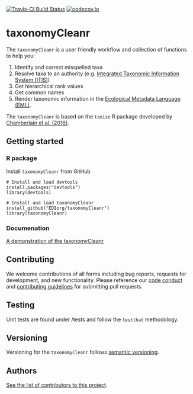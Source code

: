 [![Travis-CI Build Status](https://travis-ci.com/EDIorg/taxonomyCleanr.svg?branch=master)](https://travis-ci.org/EDIorg/taxonomyCleanr)
[![codecov.io](https://codecov.io/github/EDIorg/taxonomyCleanr/coverage.svg?branch=master)](https://codecov.io/github/EDIorg/taxonomyCleanr?branch=master)

# taxonomyCleanr

The `taxonomyCleanr` is a user friendly workflow and collection of functions to help you:
1. Identify and correct misspelled taxa
2. Resolve taxa to an authority (e.g. [Integrated Taxonomic Information System (ITIS)](https://www.itis.gov/))
3. Get hierarchical rank values
4. Get common names
5. Render taxonomic information in the [Ecological Metadata Language (EML)](https://knb.ecoinformatics.org/#external//emlparser/docs/index.html).

The `taxonomyCleanr` is based on the `taxize` R package developed by [Chamberlain et al. (2016)](https://github.com/ropensci/taxize).

## Getting started

### R package

Install `taxonomyCleanr` from GitHub

```
# Install and load devtools
install.packages("devtools")
library(devtools)

# Install and load taxonomyCleanr
install_github("EDIorg/taxonomyCleanr")
library(taxonomyCleanr)
```

### Documenation

[A demonstration of the taxonomyCleanr](https://cdn.rawgit.com/EDIorg/taxonomyCleanr/development/documentation/instructions.html)

## Contributing

We welcome contributions of all forms including bug reports, requests for development, and new functionality. Please reference our [code conduct](https://github.com/EDIorg/taxonomyCleanr/blob/master/CODE_OF_CONDUCT.md) and [contributing guidelines](https://github.com/EDIorg/taxonomyCleanr/blob/master/CONTRIBUTING.md) for submitting pull requests.

## Testing

Unit tests are found under /tests and follow the `testthat` methodology.

## Versioning

Versioning for the `taxonomyCleanr` follows [semantic versioning](https://semver.org/).

## Authors

[See the list of contributors to this project](https://github.com/EDIorg/taxonomyCleanr/blob/master/AUTHORS.md).

